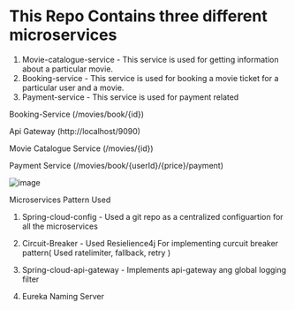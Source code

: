# This Repo Contains three different microservices
1) Movie-catalogue-service -  This service is used for getting information about a particular movie.
2) Booking-service - This service is used for booking a movie ticket for a particular user and a movie.
3) Payment-service - This service is used for payment related
 
 
Booking-Service (/movies/book/{id})

Api Gateway (http://localhost/9090)

Movie Catalogue Service (/movies/{id})

Payment Service (/movies/book/{userId}/{price}/payment)

![image](https://user-images.githubusercontent.com/31301292/140693409-2f78cd4b-4395-40d6-be7d-c930dd07cc49.png)

Microservices Pattern Used
1) Spring-cloud-config - Used a git repo as a centralized configuartion for all the microservices

2) Circuit-Breaker - Used Resielience4j For implementing curcuit breaker pattern( Used ratelimiter, fallback, retry )

3) Spring-cloud-api-gateway - Implements api-gateway ang global logging filter

4) Eureka Naming Server